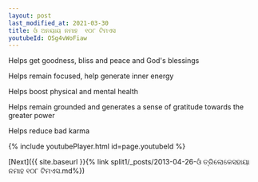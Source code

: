 ```yaml
---
layout: post
last_modified_at: 2021-03-30
title: ଓଁ ଅନୟାୟ ନମାହ  ୧୦୮ ଟିମଏସ
youtubeId: OSg4vWoFiaw
---
```

 
 
Helps get goodness, bliss and peace and God's blessings
 
Helps remain focused, help generate inner energy 
 
Helps boost physical and mental health 
 
Helps remain grounded and generates a sense of gratitude towards the greater power 
 
Helps reduce bad karma
 
 
 
 


{% include youtubePlayer.html id=page.youtubeId %}
 
[Next]({{ site.baseurl }}{% link  split1/_posts/2013-04-26-ଓଁ ତ୍ରିଲୋକେସହାୟା ନମାହ ୧୦୮ ଟିମଏସ.md%})
 
